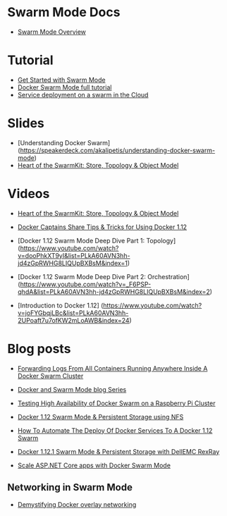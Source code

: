 # Swarm Mode Docs

- [Swarm Mode Overview](https://docs.docker.com/engine/swarm/)


# Tutorial

- [Get Started with Swarm Mode](https://docs.docker.com/engine/swarm/swarm-tutorial/)
- [Docker Swarm Mode full tutorial](https://github.com/docker/labs/beginner-tutorial/README.md)
- [Service deployment on a swarm in the Cloud](https://github.com/docker/labs/cloud-quick-start/README.md)


# Slides

- [Understanding Docker Swarm] (https://speakerdeck.com/akalipetis/understanding-docker-swarm-mode)
- [Heart of the SwarmKit: Store, Topology & Object Model](http://www.slideshare.net/Docker/heart-of-the-swarmkit-store-topology-object-model)


# Videos

- [Heart of the SwarmKit: Store, Topology & Object Model](https://www.youtube.com/watch?v=EmePhjGnCXY&list=PLkA60AVN3hh8oPas3cq2VA9xB7WazcIgs&index=2)

- [Docker Captains Share Tips & Tricks for Using Docker 1.12 ](https://www.youtube.com/watch?v=2ihqKMDRkxM)

- [Docker 1.12 Swarm Mode Deep Dive Part 1: Topology] (https://www.youtube.com/watch?v=dooPhkXT9yI&list=PLkA60AVN3hh-jd4zGpRWHG8LIQUpBXBsM&index=1)

- [Docker 1.12 Swarm Mode Deep Dive Part 2: Orchestration] (https://www.youtube.com/watch?v=_F6PSP-qhdA&list=PLkA60AVN3hh-jd4zGpRWHG8LIQUpBXBsM&index=2)

- [Introduction to Docker 1.12] (https://www.youtube.com/watch?v=joFYGbqjLBc&list=PLkA60AVN3hh-2UPoaft7u7ofKW2mLoAWB&index=24)


# Blog posts

- [Forwarding Logs From All Containers Running Anywhere Inside A Docker Swarm Cluster](https://technologyconversations.com/2016/10/24/forwarding-logs-from-all-containers-running-anywhere-inside-a-docker-swarm-cluster/)

- [Docker and Swarm Mode blog Series](https://lostechies.com/gabrielschenker/2016/09/05/docker-and-swarm-mode-part-1/)

- [Testing High Availability of Docker Swarm on a Raspberry Pi Cluster](http://blog.hypriot.com/post/high-availability-with-docker/)

- [Docker 1.12 Swarm Mode & Persistent Storage using NFS](http://collabnix.com/archives/2001)

- [How To Automate The Deploy Of Docker Services To A Docker 1.12 Swarm](https://blog.nimbleci.com/2016/10/05/how-to-automate-the-deploy-of-docker-services/)

- [Docker 1.12.1 Swarm Mode & Persistent Storage with DellEMC RexRay](http://collabnix.com/archives/1814)

- [Scale ASP.NET Core apps with Docker Swarm Mode](http://tutorials.pluralsight.com/microsoft-net/scale-asp-net-core-apps-with-docker-swarm-mode#pjGkrjwDTc32bZrY.99)

## Networking in Swarm Mode

- [Demystifying Docker overlay networking](http://blog.nigelpoulton.com/demystifying-docker-overlay-networking/)
